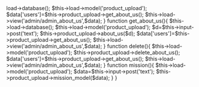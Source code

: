 <?php

/*
 * To change this license header, choose License Headers in Project Properties.
 * To change this template file, choose Tools | Templates
 * and open the template in the editor.
 */

/**
 * Description of login
 *
 * @author Mohammad Waqas Amjad
 */
class Admin_about_us extends CI_Controller{
    //put your code here
    
   
    
     public function index() {
     	 $this->load->database();
     	 $this->load->model('product_upload');
     	 $data['users']=$this->product_upload->get_about_us();
     	
         $this->load->view('admin/admin_about_us',$data);
      }
      function get_about_us(){
      	 $this->load->database();
     	 $this->load->model('product_upload');
         $d=$this->input->post('text');     
     	 $this->product_upload->about_us($d);
     	  $data['users']=$this->product_upload->get_about_us();
     	
         $this->load->view('admin/admin_about_us',$data);
      }
      function delete(){
         $this->load->model('product_upload');
     	       $this->product_upload->delete_about_us();
     	$data['users']=$this->product_upload->get_about_us();
     	
         $this->load->view('admin/admin_about_us',$data);
       
      }
      function mission(){
          $this->load->model('product_upload');
          $data=$this->input->post('text');
          $this->product_upload->mission_model($data);
          
      }
     
   
   
}
